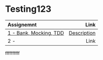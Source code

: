 # Testing123

| Assignemnt | Link |
|:--- | ---: |
|[1 - Bank, Mocking, TDD](bank) |[Description]([bank](https://datsoftlyngby.github.io/soft2020spring/resources/85f09312-01-assignment-mocking.pdf))|
| 2 - | Link |

ffffffffff 
